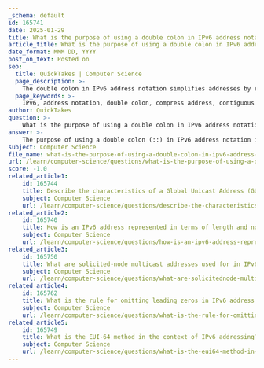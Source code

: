 ```yaml
---
_schema: default
id: 165741
date: 2025-01-29
title: What is the purpose of using a double colon in IPv6 address notation?
article_title: What is the purpose of using a double colon in IPv6 address notation?
date_format: MMM DD, YYYY
post_on_text: Posted on
seo:
  title: QuickTakes | Computer Science
  page_description: >-
    The double colon in IPv6 address notation simplifies addresses by replacing contiguous segments of zeros, enhancing readability and usability.
  page_keywords: >-
    IPv6, address notation, double colon, compress address, contiguous zeros, hextets, readability, hexadecimal, usability
author: QuickTakes
question: >-
    What is the purpose of using a double colon in IPv6 address notation?
answer: >-
    The purpose of using a double colon (::) in IPv6 address notation is to simplify the representation of addresses by replacing contiguous segments of zeros. This notation helps make IPv6 addresses more readable and manageable, especially since IPv6 addresses are 128 bits long and can be quite lengthy when fully expressed in hexadecimal format.\n\nAccording to the IPv6 address notation rules, the double colon can replace any single contiguous string of one or more 16-bit hextets that consist entirely of zeros. However, it is important to note that the double colon can only be used once in an address to avoid ambiguity. If it were allowed to be used more than once, it would be impossible to determine how many hextets of zeros were represented by each instance of the double colon.\n\nFor example, the full IPv6 address:\n\n```\n2001:0db8:0000:1111:0000:0000:0000:0200\n```\n\ncan be compressed to:\n\n```\n2001:db8:0:1111::200\n```\n\nIn this case, the double colon replaces the three contiguous hextets of zeros (0000:0000:0000). This compression not only makes the address shorter but also easier to read and write. \n\nIn summary, the double colon is a crucial feature in IPv6 address notation that enhances the usability of the addressing scheme by allowing for the omission of long sequences of zeros.
subject: Computer Science
file_name: what-is-the-purpose-of-using-a-double-colon-in-ipv6-address-notation.md
url: /learn/computer-science/questions/what-is-the-purpose-of-using-a-double-colon-in-ipv6-address-notation
score: -1.0
related_article1:
    id: 165744
    title: Describe the characteristics of a Global Unicast Address (GUA) in IPv6.
    subject: Computer Science
    url: /learn/computer-science/questions/describe-the-characteristics-of-a-global-unicast-address-gua-in-ipv6
related_article2:
    id: 165740
    title: How is an IPv6 address represented in terms of length and notation?
    subject: Computer Science
    url: /learn/computer-science/questions/how-is-an-ipv6-address-represented-in-terms-of-length-and-notation
related_article3:
    id: 165750
    title: What are solicited-node multicast addresses used for in IPv6?
    subject: Computer Science
    url: /learn/computer-science/questions/what-are-solicitednode-multicast-addresses-used-for-in-ipv6
related_article4:
    id: 165762
    title: What is the rule for omitting leading zeros in IPv6 address notation?
    subject: Computer Science
    url: /learn/computer-science/questions/what-is-the-rule-for-omitting-leading-zeros-in-ipv6-address-notation
related_article5:
    id: 165749
    title: What is the EUI-64 method in the context of IPv6 addressing?
    subject: Computer Science
    url: /learn/computer-science/questions/what-is-the-eui64-method-in-the-context-of-ipv6-addressing
---
```


&nbsp;